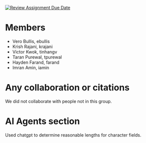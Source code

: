 [![Review Assignment Due Date](https://classroom.github.com/assets/deadline-readme-button-22041afd0340ce965d47ae6ef1cefeee28c7c493a6346c4f15d667ab976d596c.svg)](https://classroom.github.com/a/Z74fjgrh)
# Members
* Vero Bullis, ebullis
* Krish Rajani, krajani
* Victor Kwok, tinhangv
* Taran Purewal, tpurewal
* Hayden Farand, farand
* Imran Amin, iamin

# Any collaboration or citations
We did not collaborate with people not in this group.

# AI Agents section
Used chatgpt to determine reasonable lengths for character fields.
